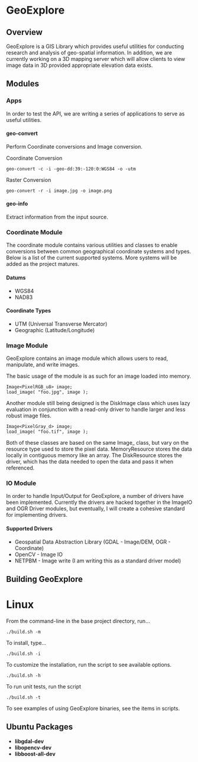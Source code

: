 GeoExplore
==========

Overview
--------

GeoExplore is a GIS Library which provides useful utilities for conducting research
and analysis of geo-spatial information. In addition, we are currently working on a
3D mapping server which will allow clients to view image data in 3D provided appropriate 
elevation data exists. 

Modules
-------

### Apps ###

In order to test the API, we are writing a series of applications to serve as useful utilities.

#### geo-convert ####

Perform Coordinate conversions and Image conversion.

Coordinate Conversion
    
    geo-convert -c -i -geo-dd:39:-120:0:WGS84 -o -utm

Raster Conversion
    
    geo-convert -r -i image.jpg -o image.png

#### geo-info ####

Extract information from the input source.

### Coordinate Module ###

The coordinate module contains various utilities and classes to enable conversions between common 
geographical coordinate systems and types.  Below is a list of the current supported systems.
More systems will be added as the project matures.

#### Datums ####
* WGS84
* NAD83

#### Coordinate Types ####
* UTM (Universal Transverse Mercator)
* Geographic (Latitude/Longitude)


### Image Module ###

GeoExplore contains an image module which allows users to read, manipulate, and write images.

The basic usage of the module is as such for an image loaded into memory.

    Image<PixelRGB_u8> image;
    load_image( "foo.jpg", image );

Another module still being designed is the DiskImage class which uses lazy evaluation in conjunction with a
read-only driver to handle larger and less robust image files.

    Image<PixelGray_d> image;
    load_image( "foo.tif", image );

Both of these classes are based on the same Image\_ class, but vary on the resource type used
to store the pixel data.  MemoryResource stores the data locally in contiguous memory like an array. 
The DiskResource stores the driver, which has the data needed to open the data and pass it when referenced.


### IO Module ###

In order to handle Input/Output for GeoExplore, a number of drivers have been implemented.  Currently the drivers 
are hacked together in the ImageIO and OGR Driver modules, but eventually, I will create a cohesive standard for 
implementing drivers.

####  Supported Drivers ####

* Geospatial Data Abstraction Library (GDAL - Image/DEM, OGR - Coordinate)
* OpenCV - Image IO
* NETPBM - Image write (I am writing this as a standard driver model)


Building GeoExplore
-------------------

# Linux #

From the command-line in the base project directory, run...

    ./build.sh -m 

To install, type...
    
    ./build.sh -i

To customize the installation, run the script to see available options.

    ./build.sh -h

To run unit tests, run the script

    ./build.sh -t

To see examples of using GeoExplore binaries, see the items in scripts.


## Ubuntu Packages ##
* __libgdal-dev__
* __libopencv-dev__
* __libboost-all-dev__

